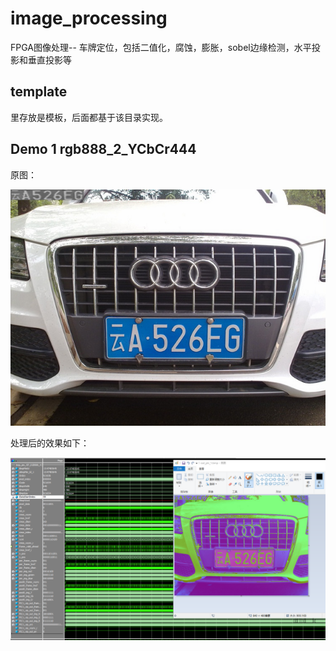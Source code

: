 # image_processing
FPGA图像处理-- 车牌定位，包括二值化，腐蚀，膨胀，sobel边缘检测，水平投影和垂直投影等

## template   ##
里存放是模板，后面都基于该目录实现。



## Demo 1 rgb888_2_YCbCr444   ##
原图：  

![](https://github.com/fivexxxxx/image_processing/blob/master/rgb888_2_YCbCr444/sim/3.bmp)


处理后的效果如下：  

![](https://github.com/fivexxxxx/image_processing/blob/master/rgb888_2_YCbCr444/sim/rgb888_2_YCbCr444.png)
